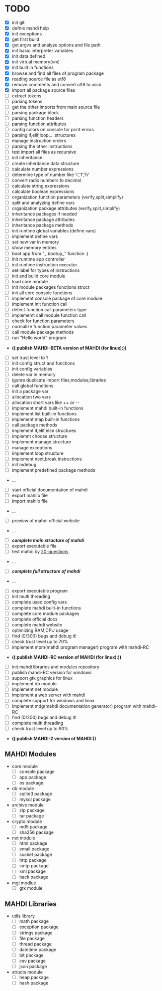 
TODO
============================================

 - [x] init git
 - [x] defnie mahdi help
 - [x] init exceptions
 - [x] get first build
 - [x] get argvs and analyze options and file path
 - [x] init basic interpreter variables
 - [x] init data defined
 - [x] init virtual memory(vm)
 - [x] init built in functions
 - [x] browse and find all files of program package
 - [x] reading source file as utf8
 - [x] remove comments and convert utf8 to ascii
 - [x] import all package source files
 - [ ] extract tokens
 - [ ] parsing tokens
 - [ ] get the other imports from main source file
 - [ ] parsing package block
 - [ ] parsing function headers
 - [ ] parsing function attributes
 - [ ] config colors on console for print errors
 - [ ] parsing if,elif,loop,... structures
 - [ ] manage instruction orders
 - [ ] parsing the other instructions
 - [ ] test import all files as recursive
 - [ ] init inheritance
 - [ ] create inheritance data structure
 - [ ] calculate number expressions
 - [ ] determine type of number like 'i','f','h'
 - [ ] convert radix numbers to decimal
 - [ ] calculate string expressions
 - [ ] calculate boolean expressions
 - [ ] organization function parameters (verify,split,simplify)
 - [ ] split and analyzing define vars
 - [ ] organization package attributes (verify,split,simplify)
 - [ ] inheritance packages if needed
 - [ ] inheritance package attributes
 - [ ] inheritance package methods
 - [ ] init runtime global variables (define vars)
 - [ ] implement define vars
 - [ ] set new var in memory
 - [ ] show memory entries
 - [ ] boot app from "_ bootup_" function :)
 - [ ] init runtime app controller
 - [ ] init runtime instruction executor
 - [ ] set label for types of instructions
 - [ ] init and build core module
 - [ ] load core module
 - [ ] init module packages functions struct
 - [ ] init all core console functions
 - [ ] implement console package of core module
 - [ ] implement init function call
 - [ ] detect function call parameters type
 - [ ] implememt call module function call
 - [ ] check for function parameters
 - [ ] normalize function parameter values
 - [ ] call module package methods
 - [ ] run "Hello world" program

 - **((:publish MAHDI-BETA version of MAHDI (for linux):))**

 - [ ] set trust level to 1
 - [ ] init config struct and functions
 - [ ] init config variables
 - [ ] delete var in memory
 - [ ] igonre duplicate import files,modules,libraries
 - [ ] call global functions
 - [ ] init a package var
 - [ ] allocation two vars
 - [ ] allocation short vars like ++ or --
 - [ ] implement mahdi built-in functions
 - [ ] implement list built-in functions
 - [ ] implement map built-in functions
 - [ ] call package methods
 - [ ] implement if,elif,else structures
 - [ ] implemnt choose structure
 - [ ] implement manage structure
 - [ ] manage exceptions
 - [ ] implement loop structure
 - [ ] implement next,break instructions
 - [ ] init mdebug
 - [ ] implement predefined package methods
 - ...
 - [ ] start official documentation of mahdi
 - [ ] export mahlib file
 - [ ] import mahlib file
 - ...
 - [ ] preview of mahdi official website
 - ...
 - [ ] **_complete main structure of mahdi_**
 - [ ] export executable file
 - [ ] test mahdi by [20-questions](https://github.com/mykeels/20-questions)
 - ...
 - [ ] **_complete full structure of mahdi_**
 - ...
 - [ ] export executable program
 - [ ] init multi threading
 - [ ] complete used config vars
 - [ ] complete mahdi built-in functions
 - [ ] complete core module packages
 - [ ] complete official docs
 - [ ] complete mahdi website
 - [ ] optimizing RAM,CPU usage
 - [ ] find (0/300) bugs and debug it!
 - [ ] check trust level up to 70%
 - [ ] implement mpm(mahdi program manager) program with mahdi-RC

 - **((:publish MAHDI-RC version of MAHDI (for linux):))**

 - [ ] init mahdi libraries and modules repository
 - [ ] publish mahdi-RC version for windows
 - [ ] support gtk graphics for linux
 - [ ] implement db module
 - [ ] implement net module
 - [ ] implement a web server with mahdi
 - [ ] complete support for windows and linux
 - [ ] implement mdg(mahdi documentation generator) program with mahdi-RC
 - [ ] find (0/200) bugs and debug it!
 - [ ] complete multi threading
 - [ ] check trust level up to 90%
 - **((:publish MAHDI-2 version of MAHDI:))**


MAHDI Modules
--------
  * core module
      - [ ] console package
      - [ ] app package 
      - [ ] os package
  * db module
      - [ ] sqlite3 package
      - [ ] mysql package
  * archive module
      - [ ] zip package
      - [ ] tar package
  * crypto module
      - [ ] md5 package
      - [ ] sha256 package
  * net module
      - [ ] html package
      - [ ] email package
      - [ ] socket package
      - [ ] http package
      - [ ] smtp package
      - [ ] xml package
      - [ ] hack package
  * mgl modlue
      - [ ] gtk module

MAHDI Libraries
--------
  * utils library
      - [ ] math package
      - [ ] exception package 
      - [ ] strings package
      - [ ] file package
      - [ ] thread package
      - [ ] datetime package
      - [ ] bit package
      - [ ] csv package
      - [ ] json package
  * structs module
      - [ ] heap package
      - [ ] hash package